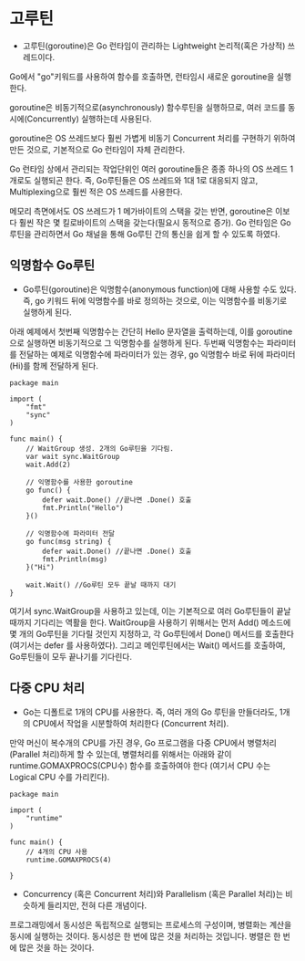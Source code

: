 # 고루틴

- 고루틴(goroutine)은 Go 런타임이 관리하는 Lightweight 논리적(혹은 가상적) 쓰레드이다.

Go에서 "go"키워드를 사용하여 함수를 호출하면, 런타임시 새로운 goroutine을 실행한다.

goroutine은 비동기적으로(asynchronously) 함수루틴을 실행하므로, 여러 코드를 동시에(Concurrently) 실행하는데 사용된다.

goroutine은 OS 쓰레드보다 훨씬 가볍게 비동기 Concurrent 처리를 구현하기 위하여 만든 것으로, 기본적으로 Go 런타임이 자체 관리한다.

Go 런타임 상에서 관리되는 작업단위인 여러 goroutine들은 종종 하나의 OS 쓰레드 1개로도 실행되곤 한다. 즉, Go루틴들은 OS 쓰레드와 1대 1로 대응되지 않고, Multiplexing으로 훨씬 적은 OS 쓰레드를 사용한다.

메모리 측면에서도 OS 쓰레드가 1 메가바이트의 스택을 갖는 반면, goroutine은 이보다 훨씬 작은 몇 킬로바이트의 스택을 갖는다(필요시 동적으로 증가). Go 런타임은 Go루틴을 관리하면서 Go 채널을 통해 Go루틴 간의 통신을 쉽게 할 수 있도록 하였다.

## 익명함수 Go루틴

- Go루틴(goroutine)은 익명함수(anonymous function)에 대해 사용할 수도 있다. 즉, go 키워드 뒤에 익명함수를 바로 정의하는 것으로, 이는 익명함수를 비동기로 실행하게 된다.

아래 예제에서 첫번째 익명함수는 간단히 Hello 문자열을 출력하는데, 이를 goroutine으로 실행하면 비동기적으로 그 익명함수를 실행하게 된다. 두번째 익명함수는 파라미터를 전달하는 예제로 익명함수에 파라미터가 있는 경우, go 익명함수 바로 뒤에 파라미터(Hi)를 함께 전달하게 된다.

```
package main
 
import (
    "fmt"
    "sync"
)
 
func main() {
    // WaitGroup 생성. 2개의 Go루틴을 기다림.
    var wait sync.WaitGroup
    wait.Add(2)
 
    // 익명함수를 사용한 goroutine
    go func() {
        defer wait.Done() //끝나면 .Done() 호출
        fmt.Println("Hello")
    }()
 
    // 익명함수에 파라미터 전달
    go func(msg string) {
        defer wait.Done() //끝나면 .Done() 호출
        fmt.Println(msg)
    }("Hi")
 
    wait.Wait() //Go루틴 모두 끝날 때까지 대기
}
```

여기서 sync.WaitGroup을 사용하고 있는데, 이는 기본적으로 여러 Go루틴들이 끝날 때까지 기다리는 역활을 한다. WaitGroup을 사용하기 위해서는 먼저 Add() 메소드에 몇 개의 Go루틴을 기다릴 것인지 지정하고, 각 Go루틴에서 Done() 메서드를 호출한다 (여기서는 defer 를 사용하였다). 그리고 메인루틴에서는 Wait() 메서드를 호출하여, Go루틴들이 모두 끝나기를 기다린다.

## 다중 CPU 처리

- Go는 디폴트로 1개의 CPU를 사용한다. 즉, 여러 개의 Go 루틴을 만들더라도, 1개의 CPU에서 작업을 시분할하여 처리한다 (Concurrent 처리).

만약 머신이 복수개의 CPU를 가진 경우, Go 프로그램을 다중 CPU에서 병렬처리 (Parallel 처리)하게 할 수 있는데, 병렬처리를 위해서는 아래와 같이 runtime.GOMAXPROCS(CPU수) 함수를 호출하여야 한다 (여기서 CPU 수는 Logical CPU 수를 가리킨다).

```
package main
 
import (
    "runtime"  
)
 
func main() {
    // 4개의 CPU 사용
    runtime.GOMAXPROCS(4)
 
}
```

- Concurrency (혹은 Concurrent 처리)와 Parallelism (혹은 Parallel 처리)는 비슷하게 들리지만, 전혀 다른 개념이다.

프로그래밍에서 동시성은 독립적으로 실행되는 프로세스의 구성이며, 병렬화는 계산을 동시에 실행하는 것이다. 동시성은 한 번에 많은 것을 처리하는 것입니다. 병렬은 한 번에 많은 것을 하는 것이다.
